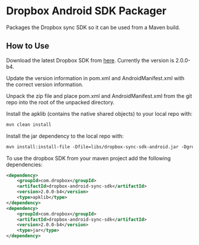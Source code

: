 # Dropbox Android SDK Packager

Packages the Dropbox sync SDK so it can be used from a Maven build.

## How to Use

Download the latest Dropbox SDK from [here](https://www.dropbox.com/developers/datastore/sdks/android). Currently the version is 2.0.0-b4.

Update the version information in pom.xml and AndroidManifest.xml with the correct version information.

Unpack the zip file and place pom.xml and AndroidManifest.xml from the git repo into the root of the unpacked directory.

Install the apklib (contains the native shared objects) to your local repo with:
```xml
mvn clean install
```

Install the jar dependency to the local repo with:
```xml
mvn install:install-file -Dfile=libs/dropbox-sync-sdk-android.jar -DgroupId=com.dropbox -DartifactId=dropbox-android-sync-sdk -Dversion=2.0.0-b4 -Dpackaging=jar
```

To use the dropbox SDK from your maven project add the following dependencies:
```xml
<dependency>
    <groupId>com.dropbox</groupId>
    <artifactId>dropbox-android-sync-sdk</artifactId>
    <version>2.0.0-b4</version>
    <type>apklib</type>
</dependency>
<dependency>
    <groupId>com.dropbox</groupId>
    <artifactId>dropbox-android-sync-sdk</artifactId>
    <version>2.0.0-b4</version>
    <type>jar</type>
</dependency>
```